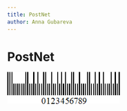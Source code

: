 ```yaml
---
title: PostNet
author: Anna Gubareva
---
```

# PostNet

![](../../../../../images/eurd-win-bar-code-postnet.png)